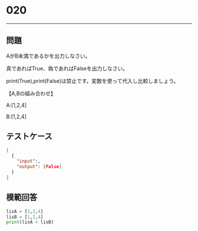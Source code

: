 
# 020

---

## 問題

AがB未満であるかを出力しなさい。

真であればTrue、偽であればFalseを出力しなさい。

print(True),print(False)は禁止です。変数を使って代入し比較しましょう。

【A,Bの組み合わせ】

A:[1,2,4]

B:[1,2,4]

## テストケース


```json
[
  {
    "input":,
    "output": [False]
  }
]
```

## 模範回答

```python
lisA = [1,2,4]
lisB = [1,2,4]
print(lisA < lisB)
```
